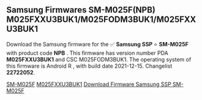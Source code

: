 <h2>Samsung Firmwares SM-M025F(NPB) M025FXXU3BUK1/M025FODM3BUK1/M025FXXU3BUK1</h2>
Download the Samsung firmware for the ✅ <strong>Samsung SSP </strong> ⭐ <strong>SM-M025F</strong> with product code <strong>NPB</strong> . This firmware has version number PDA <strong>M025FXXU3BUK1</strong> and CSC M025FODM3BUK1. The operating system of this firmware is Android R , with build date 2021-12-15. Changelist <strong>22722052</strong>.


[SM-M025F](https://samfirm.shop/samsung/model/SM-M025F)
[M025FXXU3BUK1](https://samfirm.shop/samsung/pda/M025FXXU3BUK1)
[Download Firmware Samsung SSP SM-M025F](https://samfirm.shop/samsung/firmware/482632)
